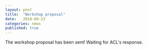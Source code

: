 ```yaml
---
layout: post
title:  "Workshop proposal"
date:   2018-09-23
categories: news
published: true
---
```


The workshop proposal has been sent! Waiting for ACL's response.